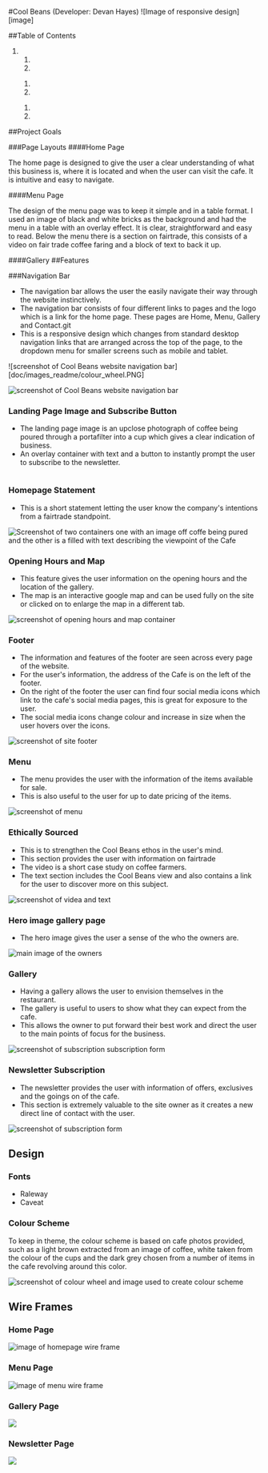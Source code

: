 #Cool Beans
(Developer: Devan Hayes)
![Image of responsive design][image]

##Table of Contents
<ol>
    <li>
        <ol>
            <li></il>
            <li></il>
        </ol>
    </li>
        <ol>
            <li></il>
            <li></il>
        </ol>
        <ol>
            <li></il>
            <li></il>
        </ol>
</ol>
##Project Goals

###Page Layouts
####Home Page

The home page is designed to give the user a clear understanding of what this business is, where it is located and when the user can visit the cafe. It is intuitive and easy to navigate. 

####Menu Page

The design of the menu page was to keep it simple and in a table format. I used an image of black and white bricks as the background and had the menu in a table with an overlay effect. It is clear, straightforward and easy to read. Below the menu there is a section on fairtrade, this consists of a video on fair trade coffee faring and a block of text to back it up.

####Gallery
##Features

###Navigation Bar

* The navigation bar allows the user the easily navigate their way through the website instinctively.
* The navigation bar consists of four different links to pages and the logo which is a link for the home page. These pages are Home, Menu, Gallery and Contact.git  
* This is a responsive design which changes from standard desktop navigation links that are arranged across the top of the page, to the dropdown menu for smaller screens such as mobile and tablet.

![screenshot of Cool Beans website navigation bar][doc/images_readme/colour_wheel.PNG]

<img src="doc/images_readme/navigationbar_image_cool_beans.PNG" alt="screenshot of Cool Beans website navigation bar">
<h3>Landing Page Image and Subscribe Button</h3>
<ul>
    <li>
        The landing page image is an upclose photograph of coffee being poured through a portafilter into a cup which gives a clear indication of business.
    </li>
    <li>
        An overlay container with text and a button to instantly prompt the user to subscribe to the newsletter.
    </li>
</ul>
<img src="doc/images_readme/home_page_hero_image.PNG" alt="">
<h3>Homepage Statement</h3>
<ul>
    <li>
        This is a short statement letting the user know the company's intentions from a fairtrade standpoint.
    </li>
</ul>
<img src="doc/images_readme/home_page_statement.PNG" alt="Screenshot of two containers one with an image off coffe being pured and the other is a filled with text describing the viewpoint of the Cafe">
<h3>Opening Hours and Map</h3>
<ul>
    <li>
        This feature gives the user information on the opening hours and the location of the gallery.
    </li>
    <li>
        The map is an interactive google map and can be used fully on the site or clicked on to enlarge the map in a different tab. 
    </li>
</ul>
<img src="doc/images_readme/homepage_opening_hours_and_map_container.PNG" alt="screenshot of opening hours and map container">
<h3>Footer</h3>
<ul>
    <li>
        The information and features of the footer are seen across every page of the website.
    </li>
    <li>
        For the user's information, the address of the Cafe is on the left of the footer.
    </li>
    <li>
        On the right of the footer the user can find four social media icons which link to the cafe's social media pages, this is great for exposure to the user.
    </li>
    <li>
        The social media icons change colour and increase in size when the user hovers over the icons.
    </li>
</ul>
<img src="doc/images_readme/cool-beans-website-footer.PNG" alt="screenshot of site footer">
<h3>Menu</h3>
<ul>
    <li>
        The menu provides the user with the information of the items available for sale.
    </li>
    <li>
        This is also useful to the user for up to date pricing of the items.
    </li>
</ul>
<img src="doc/images_readme/cafe_menu.PNG" alt="screenshot of menu">
<h3>Ethically Sourced</h3>
<ul>
    <li>
        This is to strengthen the Cool Beans ethos in the user's mind.
    </li>
    <li>
        This section provides the user with information on fairtrade
    </li>
    <li>
        The video is a short case study on coffee farmers.
    </li>
    <li>
        The text section includes the Cool Beans view and also contains a link for the user to discover more on this subject.
    </li>
</ul>
<img src="doc/images_readme/fairtrade_section.PNG" alt="screenshot of videa and text">
<h3>Hero image gallery page</h3>
<ul>
    <li>
        The hero image gives the user a sense of the who the owners are.
    </li>
</ul>
<img src="doc/images_readme/gallery_page_hero_image.PNG" alt="main image of the owners">
<h3>Gallery</h3>
<ul>
    <li>
        Having a gallery allows the user to envision themselves in the restaurant.
    </li>
     <li>
        The gallery is useful to users to show what they can expect from the cafe.
    </li>
     <li>
        This allows the owner to put forward their best work and direct the user to the main points of focus for the business. 
    </li>
</ul>
<img src="doc/images_readme/gallery_screenshot.PNG" alt="screenshot of subscription subscription form">
<h3>Newsletter Subscription</h3>
<ul>
    <li>
        The newsletter provides the user with information of offers, exclusives and the goings on of the cafe.
    </li>
    <li>
        This section is extremely valuable to the site owner as it creates a new direct line of contact with the user.
    </li>
</ul>
<img src="doc/images_readme/subscription_form.PNG" alt="screenshot of subscription form">

<h2>Design</h2>

<h3>Fonts</h3>
<ul>
    <li>
        Raleway
    </li>
    <li>
        Caveat
    </li>
</ul>

<h3>Colour Scheme</h3>
<p>
To keep in theme, the colour scheme is based on cafe photos provided, such as a light brown extracted from an image of coffee, white taken from the colour of the cups and the dark grey chosen from a number of items in the cafe revolving around this color. 
</p>
<img src="doc/images_readme/colour_wheel.PNG" alt="screenshot of colour wheel and image used to create colour scheme">

<h2>Wire Frames</h2>
<h3>Home Page</h3>
<img src="doc/images_readme/wireframes_homepage.png" alt="image of homepage wire frame">

<h3>Menu Page</h3>
<img src="doc/images_readme/wireframes_menu_page.png" alt="image of menu wire frame">

<h3>Gallery Page</h3>
<img src="doc/images_readme/wireframes_gallery_page.png">

<h3>Newsletter Page</h3>
<img src="doc/images_readme/wireframes_newsletter_page.png">



